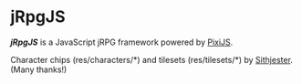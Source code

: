 # jRpgJS

***jRpgJS*** is a JavaScript jRPG framework powered by [PixiJS](https://github.com/pixijs/pixi.js).

Character chips (res/characters/\*) and tilesets (res/tilesets/\*) by [Sithjester](http://untamed.wild-refuge.net/rpgxp.php). (Many thanks!)
